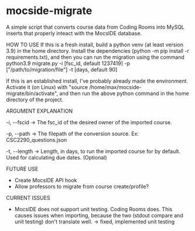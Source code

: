 # mocside-migrate

A simple script that converts course data from Coding Rooms into MySQL inserts
that properly inteact with the MocsIDE database.

HOW TO USE
If this is a fresh install, build a python venv (at least version 3.9) in the
home directory. Install the dependencies (python -m pip install -r requirements.txt),
and then you can run the migration using the command
  python3.9 migrate.py -i [fsc_id, default 1237419] -p ["/path/to/migration/file"] -t [days, default 90]

If this is an established install, I've probably already made the environment.
Activate it (on Linux) with "source /home/max/mocside-migrate/bin/activate",
and then run the above python command in the home directory of the project.

ARGUMENT EXPLANATION


  -i, --fscid  -> The fsc_id of the desired owner of the imported course.


  -p, --path   -> The filepath of the conversion source. Ex: CSC2290_questions.json


  -t, --length -> Length, in days, to run the imported course for by default.
                  Used for calculating due dates. (Optional)

FUTURE USE
  * Create MocsIDE API hook
  * Allow professors to migrate from course create/profile?

CURRENT ISSUES
  * MocsIDE does not support unit testing. Coding Rooms does. This causes issues
  when importing, because the two (stdout compare and unit testing) don't translate well.
    -> fixed, implemented unit testing
